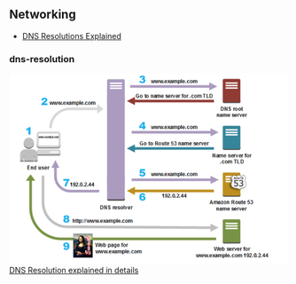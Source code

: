 ## Networking
* [DNS Resolutions Explained](#dns-resolution)




### dns-resolution
 ![DNS Resolution process](./dns_resolution_process.png)
 [DNS Resolution explained in details](https://blog.csdn.net/crazw/article/details/8986504)
